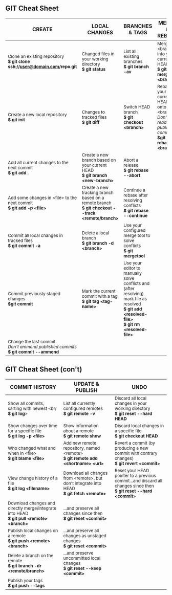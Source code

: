 ## GIT Cheat Sheet

 CREATE | LOCAL CHANGES | BRANCHES & TAGS | MERGE & REBASE
  ---   |     ---       |      ----       |      ---
  <sup>Clone an existing repository <br/> **$ git clone ssh://user@domain.com/repo.git**<sup> | <sup>Changed files in your working directory <br/> **$ git status**<sup> | <sup>List all existing branches <br/> **$ git branch -av**<sup> | <sup>Merge \<branch\> into your current HEAD <br/> **$ git merge \<branch\>**<sup>
 <sup>Create a new local repository <br/> **$ git init**<sup> | <sup>Changes to tracked files <br/> **$ git diff**<sup> | <sup>Switch HEAD branch <br/> **$ git checkout \<branch\>**<sup> | <sup>Rebase your current HEAD onto \<branch\> <br/> *Don't rebase publised commits* <br/> **$git rebase \<branch\>**<sup> |
 | <sup>Add all current changes to the next commit <br/> **$ git add \.**<sup> | <sup>Create a new branch based on your current HEAD <br/> **$ git branch \<new\-branch\>**<sup> | <sup>Abort a release <br/> **$ git rebase --abort**<sup> |
 | <sup>Add some changes in \<file\> to the next commit <br/> **$ git add -p \<file\>**<sup> | <sup>Create a new tracking branch based on a remote branch <br/> **$ git checkout --track \<remote/branch\>**<sup> | <sup>Continue a rebase after resolving conflicts <br/> **$ git rebase --continue**<sup> |
 | <sup>Commit all local changes in tracked files <br/> **$ git commit -a**<sup> | <sup>Delete a local branch <br/> **$ git branch -d \<branch\>**<sup> | <sup>Use your configured merge tool to solve conflicts <br/> **$ git mergetool**<sup> |
 | <sup>Commit previously staged changes <br/> **$git commit**<sup> | <sup>Mark the current commit with a tag <br/> **$ git tag \<tag-name\>**<sup> | <sup>Use your editor to manually solve conflicts and \(after resolving\) mark file as resolved <br/> **$ git add \<resolved-file\>** <br/> **$ git rm \<resolved-file\>**<sup> |
 | <sup>Change the last commit <br/> *Don't ammend published commits* <br/> **$ git commit --ammend**<sup>
	 
## GIT Cheat Sheet (con't)

 COMMIT HISTORY | UPDATE & PUBLISH | UNDO
     ---        |       ---        |  ---
 <sup>Show all commits, sarting with newest <br/ **$ git log**><sup> | <sup>List all currently configured remotes <br/> **$ git remote -v**<sup> | <sup>Discard all local changes in your working directory <br/> **$ git reset --hard HEAD**<sup>
 <sup>Show changes over time for a specific file <br/> **$ git log -p \<file\>**<sup> | <sup>Show information about a remote <br/> **$ git remote show <remote>**<sup> | <sup>Discard local changes in a specific file <br/> **$ git checkout HEAD <file>**<sup>
 <sup>Who changed what and when in \<file\> <br/> **$ git blame \<file\>**<sup> | <sup>Add new remote repository, named \<remote\> <br/> **$ git remote add \<shortname\> \<url\>**<sup> | <sup>Revert a commit \(by producing a new commit with contrary changes\) <br/> **$ git revert \<commit\>**<sup>
 <sup>View change history of a file <br/> **$ git log \<filename\>**<sup> | <sup>Download all changes from \<remote\>, but don't integrate into HEAD <br/> **$ git fetch \<remote\>**<sup> | <sup>Reset your HEAD pointer to a previous commit...and discard all changes since then <br/> **$ git reset --hard \<commit\>**<sup> |
 | <sup>Download changes and directly merge/integrate into HEAD <br/> **$ git pull \<remote\> \<branch\>**<sup> | <sup>...and preserve all changes since then <br/> **$ git reset \<commit\>**<sup> |
 | <sup>Publish local changes on a remote <br/> **$ git push \<remote\> \<branch\>**<sup> | <sup>...and preserve all changes as unstaged changes <br/> **$ git reset \<commit\>**<sup> |
 | <sup>Delete a branch on the remote <br/> **$ git branch -dr \<remote/branch\>**<sup> | <sup>...and preserve uncommitted local changes <br/> **$ git reset --keep \<commit\>**<sup> |
 | <sup>Publish your tags <br/> **$ git push --tags**<sup>
 